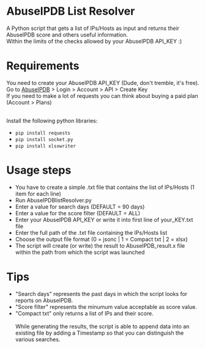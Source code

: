 # AbuseIPDB List Resolver
A Python script that gets a list of IPs/Hosts as input and returns their AbuseIPDB score and others useful information.<br>
Within the limits of the checks allowed by your AbuseIPDB API_KEY :)

# Requirements
You need to create your AbuseIPDB API_KEY (Dude, don't tremble, it's free).<br>
Go to [AbuseIPDB](https://www.abuseipdb.com/) > Login > Account > API > Create Key<br>
If you need to make a lot of requests you can think about buying a paid plan (Account > Plans)<br><br>

Install the following python libraries:
 - `pip install requests`
 - `pip install socket.py`
 - `pip install xlsxwriter`

# Usage steps
 - You have to create a simple .txt file that contains the list of IPs/Hosts (1 item for each line)
 - Run AbuseIPDBlistResolver.py
 - Enter a value for search days (DEFAULT = 90 days)
 - Enter a value for the score filter (DEFAULT = ALL)
 - Enter your AbuseIPDB API_KEY or write it into first line of your_KEY.txt file
 - Enter the full path of the .txt file containing the IPs/Hosts list
 - Choose the output file format (0 = jsonc | 1 = Compact txt | 2 = xlsx)
 - The script will create (or write) the result to AbuseIPDB_result.x file within the path from which the script was launched

# Tips
- "Search days" represents the past days in which the script looks for reports on AbuseIPDB.<br>
- "Score filter" represents the minumum value acceptable as score value.<br>
- "Compact txt" only returns a list of IPs and their score.<br><br>
While generating the results, the script is able to append data into an existing file by adding a Timestamp so that you can distinguish the various searches.<br><br>
